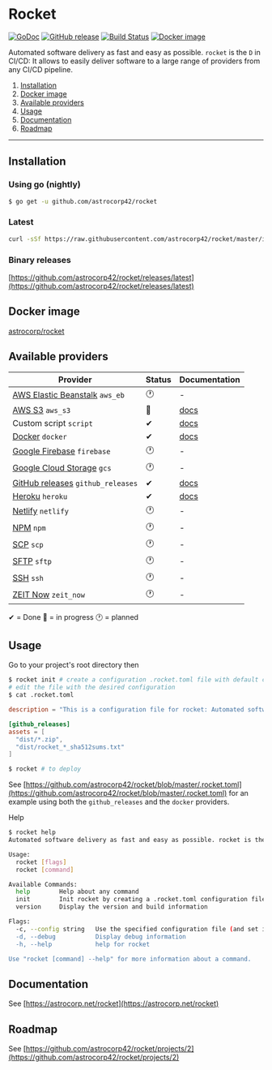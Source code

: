 # Rocket

[![GoDoc](https://godoc.org/github.com/astrocorp42/rocket?status.svg)](https://godoc.org/github.com/astrocorp42/rocket)
[![GitHub release](https://img.shields.io/github/release/astrocorp42/rocket.svg)](https://github.com/astrocorp42/rocket/releases/latest)
[![Build Status](https://travis-ci.org/astrocorp42/rocket.svg?branch=master)](https://travis-ci.org/astrocorp42/rocket)
[![Docker image](https://img.shields.io/badge/docker-astrocorp/rocket-blue.svg)](https://hub.docker.com/r/astrocorp/rocket)


Automated software delivery as fast and easy as possible. `rocket` is the `D` in CI/CD: It allows to easily deliver software to a large range of providers from any CI/CD pipeline.

1. [Installation](#installation)
2. [Docker image](#docker-image)
3. [Available providers](#available-providers)
4. [Usage](#usage)
5. [Documentation](#documentation)
6. [Roadmap](#roadmap)

-------------------


## Installation

### Using go (nightly)
```bash
$ go get -u github.com/astrocorp42/rocket
```

### Latest
```bash
curl -sSf https://raw.githubusercontent.com/astrocorp42/rocket/master/install.sh | sh
```

### Binary releases
[https://github.com/astrocorp42/rocket/releases/latest](https://github.com/astrocorp42/rocket/releases/latest)



## Docker image

[astrocorp/rocket](https://hub.docker.com/r/astrocorp/rocket)




## Available providers

| Provider              | Status | Documentation |
| --------------------- | -------| ------------- |
| [AWS Elastic Beanstalk](https://aws.amazon.com/elasticbeanstalk/) `aws_eb` | 🕐 | - |
| [AWS S3](https://aws.amazon.com/s3) `aws_s3` | 🚧 | [docs](https://astrocorp.net/rocket/aws_s3) |
| Custom script `script` | ✔ | [docs](https://astrocorp.net/rocket/custom_script) |
| [Docker](https://www.docker.com) `docker` | ✔ | [docs](https://astrocorp.net/rocket/docker) |
| [Google Firebase](https://firebase.google.com) `firebase` | 🕐 | - |
| [Google Cloud Storage](https://cloud.google.com/storage) `gcs` | 🕐 | - |
| [GitHub releases](https://help.github.com/categories/releases) `github_releases` | ✔ | [docs](https://astrocorp.net/rocket/github_releases) |
| [Heroku](https://www.heroku.com) `heroku` | ✔ | [docs](https://astrocorp.net/rocket/heroku) |
| [Netlify](https://www.netlify.com) `netlify` | 🕐 | - |
| [NPM](https://www.npmjs.com) `npm` | 🕐 | - |
| [SCP](https://en.wikipedia.org/wiki/Secure_copy) `scp` | 🕐 | - |
| [SFTP](https://en.wikipedia.org/wiki/SSH_File_Transfer_Protocol) `sftp` | 🕐 | - |
| [SSH](https://en.wikipedia.org/wiki/Secure_Shell) `ssh` | 🕐 | - |
| [ZEIT Now](https://zeit.co/now) `zeit_now` | 🕐 | - |

✔ = Done 🚧 = in progress 🕐 = planned





## Usage

Go to your project's root directory then
```bash
$ rocket init # create a configuration .rocket.toml file with default configuration
# edit the file with the desired configuration
$ cat .rocket.toml
```
```toml
description = "This is a configuration file for rocket: Automated software delivery as fast and easy as possible. See https://github.com/astrocorp42/rocket"

[github_releases]
assets = [
  "dist/*.zip",
  "dist/rocket_*_sha512sums.txt"
]
```
```bash
$ rocket # to deploy
```

See [https://github.com/astrocorp42/rocket/blob/master/.rocket.toml](https://github.com/astrocorp42/rocket/blob/master/.rocket.toml) for an example using both the `github_releases` and the `docker` providers.



Help
```bash
$ rocket help
Automated software delivery as fast and easy as possible. rocket is the D in CI/CD. See https://github.com/astrocorp42/rocket

Usage:
  rocket [flags]
  rocket [command]

Available Commands:
  help        Help about any command
  init        Init rocket by creating a .rocket.toml configuration file
  version     Display the version and build information

Flags:
  -c, --config string   Use the specified configuration file (and set it's directory as the working directory
  -d, --debug           Display debug information
  -h, --help            help for rocket

Use "rocket [command] --help" for more information about a command.
```




## Documentation

See [https://astrocorp.net/rocket](https://astrocorp.net/rocket)





## Roadmap

See [https://github.com/astrocorp42/rocket/projects/2](https://github.com/astrocorp42/rocket/projects/2)

